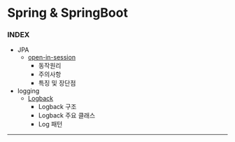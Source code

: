 # Spring & SpringBoot
### INDEX
- JPA
  - [open-in-session](JPA/open-in-session.md)
    - 동작원리
    - 주의사항
    - 특징 및 장단점
- logging
  - [Logback](logging/Logback.md)
    - Logback 구조
    - Logback 주요 클래스
    - Log 패턴
___
